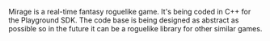 Mirage is a real-time fantasy roguelike game. It's being coded in C++ for the Playground SDK. The code base is being designed as abstract as possible so in the future it can be a roguelike library for other similar games.